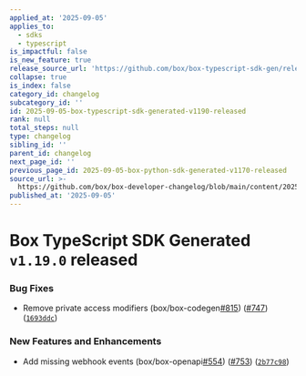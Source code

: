 ```yaml
---
applied_at: '2025-09-05'
applies_to:
  - sdks
  - typescript
is_impactful: false
is_new_feature: true
release_source_url: 'https://github.com/box/box-typescript-sdk-gen/releases/tag/v1.19.0'
collapse: true
is_index: false
category_id: changelog
subcategory_id: ''
id: 2025-09-05-box-typescript-sdk-generated-v1190-released
rank: null
total_steps: null
type: changelog
sibling_id: ''
parent_id: changelog
next_page_id: ''
previous_page_id: 2025-09-05-box-python-sdk-generated-v1170-released
source_url: >-
  https://github.com/box/box-developer-changelog/blob/main/content/2025/09-05-box-typescript-sdk-generated-v1190-released.md
published_at: '2025-09-05'
---
```

# Box TypeScript SDK Generated `v1.19.0` released

### Bug Fixes

* Remove private access modifiers (box/box-codegen[#815][1]) ([#747][2]) ([`1693ddc`][3])

### New Features and Enhancements

* Add missing webhook events (box/box-openapi[#554][4]) ([#753][5]) ([`2b77c98`][6])

[1]: https://github.com/box/box-typescript-sdk-gen/issues/815

[2]: https://github.com/box/box-typescript-sdk-gen/issues/747

[3]: https://github.com/box/box-typescript-sdk-gen/commit/1693ddc114b1c0452b2eddd6b4837a308155678a

[4]: https://github.com/box/box-typescript-sdk-gen/issues/554

[5]: https://github.com/box/box-typescript-sdk-gen/issues/753

[6]: https://github.com/box/box-typescript-sdk-gen/commit/2b77c982d549ef8ad84d8c6b69f9afb37e53197e